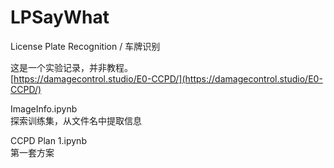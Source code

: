 # LPSayWhat
License Plate Recognition / 车牌识别

这是一个实验记录，并非教程。  
[https://damagecontrol.studio/E0-CCPD/](https://damagecontrol.studio/E0-CCPD/)  

ImageInfo.ipynb  
探索训练集，从文件名中提取信息  

CCPD Plan 1.ipynb  
第一套方案  
	
